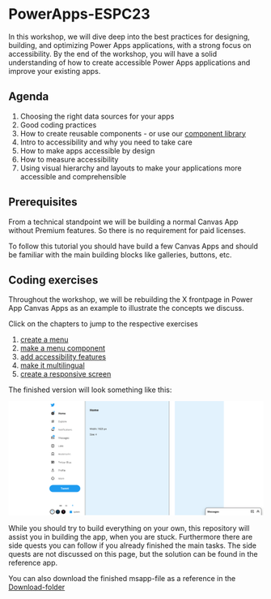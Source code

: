 # PowerApps-ESPC23

In this workshop, we will dive deep into the best practices for designing, building, and optimizing Power Apps applications, with a strong focus on accessibility. By the end of the workshop, you will have a solid understanding of how to create accessible Power Apps applications and improve your existing apps.

## Agenda

1. Choosing the right data sources for your apps
2. Good coding practices
3. How to create reusable components - or use our [component library](https://github.com/pnp/powerapps-designtoolkit)
4. Intro to accessibility and why you need to take care
5. How to make apps accessible by design
6. How to measure accessibility
7. Using visual hierarchy and layouts to make your applications more accessible and comprehensible

## Prerequisites

From a technical standpoint we will be building a normal Canvas App without Premium features. So there is no requirement for paid licenses.

To follow this tutorial you should have build a few Canvas Apps and should be familiar with the main building blocks like galleries, buttons, etc.

## Coding exercises

Throughout the workshop, we will be rebuilding the X frontpage in Power App Canvas Apps as an example to illustrate the concepts we discuss.

Click on the chapters to jump to the respective exercises

1. [create a menu](documentation/1_menu.md)
2. [make a menu component](documentation/2_component.md)
3. [add accessibility features](documentation/3_accessibility.md)
4. [make it multilingual](documentation/4_multilingual.md)
5. [create a responsive screen](documentation/5_responsive.md)

The finished version will look something like this:

![Template](assets/finished_app.gif)

While you should try to build everything on your own, this repository will assist you in building the app, when you are stuck.
Furthermore there are side quests you can follow if you already finished the main tasks. The side quests are not discussed on this page, but the solution can be found in the reference app.

You can also download the finished msapp-file as a reference in the [Download-folder](downloads)
